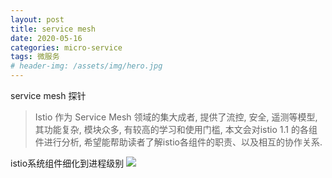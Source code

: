 ```yaml
---
layout: post
title: service mesh
date: 2020-05-16
categories: micro-service
tags: 微服务
# header-img: /assets/img/hero.jpg
---
```


service mesh 探针


>Istio 作为 Service Mesh 领域的集大成者, 提供了流控, 安全, 遥测等模型, 其功能复杂, 模块众多, 有较高的学习和使用门槛, 本文会对istio 1.1 的各组件进行分析, 希望能帮助读者了解istio各组件的职责、以及相互的协作关系.



istio系统组件细化到进程级别
![](https://tva1.sinaimg.cn/large/007S8ZIlly1gf5yy7uzfxj318d0u0q80.jpg)